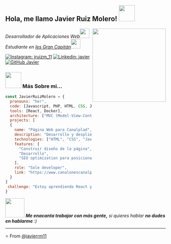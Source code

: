 <h2> Hola, me llamo Javier Ruiz Molero! <img src="https://media.giphy.com/media/mGcNjsfWAjY5AEZNw6/giphy.gif" width="50"></h2>
<img align='right' src="https://cdn-icons-png.flaticon.com/512/3271/3271001.png" width="230">
<p><em>Desarrollador de Aplicaciones Web</a><img src="https://media.giphy.com/media/fYSnHlufseco8Fh93Z/giphy.gif" width="30"></br>
  Estudiante en <a href="https://www.iesgrancapitan.org/">Ies Gran Capitán</a><img src="https://media.giphy.com/media/WUlplcMpOCEmTGBtBW/giphy.gif" width="30"> 
</em></p>

[![Instagram: jruizm_11](https://img.shields.io/badge/-@jruizm__11-purple?style=flat-square&logo=Instagram&logoColor=white&link=https://www.instagram.com/jruizm_11/)](https://www.instagram.com/jruizm_11/)
[![Linkedin: javier](https://img.shields.io/badge/-Javier%20Ruiz%20Molero-blue?style=flat-square&logo=Linkedin&logoColor=white&link=https://www.linkedin.com/in/javier-ruiz-molero-02b402243/)](https://www.linkedin.com/in/javier-ruiz-molero-02b402243/)
[![GitHub Javier](https://img.shields.io/github/followers/javierrm11?label=follow&style=social)](https://github.com/javierrm11)


### <img src="https://media.giphy.com/media/VgCDAzcKvsR6OM0uWg/giphy.gif" width="50"> Más Sobre mi...  

```javascript
const JavierRuizMolero = {
  pronouns: "her",
  code: [Javascript, PHP, HTML, CSS, Java, MySql],
  tools: [React, Docker],
  architecture: ["MVC (Model-View-Controller)", "clean architecture"", "hexagonal architecture", "design system pattern"],
  projects: [
  {
    name: "Página Web para Canalplad",
    description: "Desarrollo y despliegue de página responsive y funcional para Canalplad, incluyendo buen manejo de Front End",
    technologies: ["HTML", "CSS", "JavaScript"],
    features: [
      "Construir diseño de la página",
      "Desarrollo",
      "SEO optimization para posicionarse en Navegadores.",
    ],
    role: "Sole developer",
    link: "https://www.canalonescanalplad.es/"
  }
]
 challenge: "Estoy aprendiendo React y JavaScript Avanzado y mejorando cada día para ser el mejor"
}
```

<img src="https://media.giphy.com/media/LnQjpWaON8nhr21vNW/giphy.gif" width="60"> <em><b>Me enacanta trabajar con más gente,</b> si quieres hablar <b>no dudes en hablarme</b> :)</em>

---

⭐️ From [@javierrm11](https://github.com/javierrm11)
